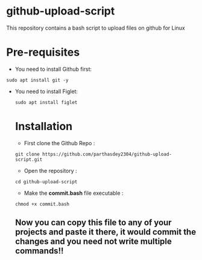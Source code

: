 # github-upload-script
This repository contains a bash script to upload files on github for Linux

# Pre-requisites
+ You need to install Github first: 
```
sudo apt install git -y
```

+ You need to install Figlet:
  ```
  sudo apt install figlet
  ```

  # Installation
  + First clone the Github Repo :
  ```
  git clone https://github.com/parthasdey2304/github-upload-script.git
  ```

  + Open the repository :
  ```
  cd github-upload-script
  ```

  + Make the **commit.bash** file executable :
  ```
  chmod +x commit.bash
  ```

  ## Now you can copy this file to any of your projects and paste it there, it would commit the changes and you need not write multiple commands!!
